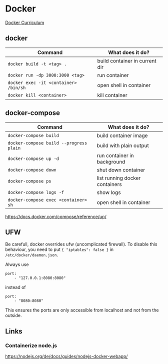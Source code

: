 # Docker

[Docker Curriculum](https://docker-curriculum.com/)

## docker

| Command                               | What does it do?               |
| ------------------------------------- | ------------------------------ |
| `docker build -t <tag> .`             | build container in current dir |
| `docker run -dp 3000:3000 <tag>`      | run container                  |
| `docker exec -it <container> /bin/sh` | open shell in container        |
| `docker kill <container>`             | kill container                 |

## docker-compose

| Command                                 | What does it do?               |
| --------------------------------------- | ------------------------------ |
| `docker-compose build`                  | build container image          |
| `docker-compose build --progress plain` | build with plain output        |
| `docker-compose up -d`                  | run container in background    |
| `docker-compose down`                   | shut down container            |
| `docker-compose ps`                     | list running docker containers |
| `docker-compose logs -f`                | show logs                      |
| `docker-compose exec <container> sh`    | open shell in container        |

https://docs.docker.com/compose/reference/up/

## UFW

Be carefull, docker overrides ufw (uncomplicated firewall). To disable this behaviour, you need to put
`{ "iptables": false }` in `/etc/docker/daemon.json`.

Always use 

```
port:
    - "127.0.0.1:8080:8080"
```

instead of 

```
port:
    - "8080:8080"
```

This ensures the ports are only accessible from localhost and not from the outside.

## Links

### Containerize node.js

https://nodejs.org/de/docs/guides/nodejs-docker-webapp/
